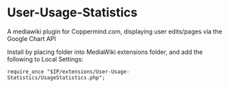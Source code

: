 User-Usage-Statistics
=====================

A mediawiki plugin for Coppermind.com, displaying user edits/pages via the Google Chart API


Install by placing folder into MediaWiki extensions folder, and add the
following to Local Settings:

    require_once "$IP/extensions/User-Usage-Statistics/UsageStatistics.php";
